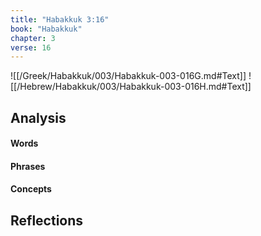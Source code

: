 ```yaml
---
title: "Habakkuk 3:16"
book: "Habakkuk"
chapter: 3
verse: 16
---
```

![[/Greek/Habakkuk/003/Habakkuk-003-016G.md#Text]]
![[/Hebrew/Habakkuk/003/Habakkuk-003-016H.md#Text]]

## Analysis

#### Words

#### Phrases

#### Concepts

## Reflections
